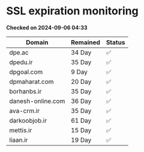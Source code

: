 # SSL expiration monitoring

**Checked on 2024-09-06 04:33**

| Domain | Remained | Status       |
|--------|----------|--------------|
| dpe.ac     | 34 Day   | ✅ |
| dpedu.ir     | 35 Day   | ✅ |
| dpgoal.com     | 9 Day   | ✅ |
| dpmaharat.com     | 20 Day   | ✅ |
| borhanbs.ir     | 35 Day   | ✅ |
| danesh-online.com     | 36 Day   | ✅ |
| ava-crm.ir     | 35 Day   | ✅ |
| darkoobjob.ir     | 61 Day   | ✅ |
| mettis.ir     | 15 Day   | ✅ |
| liaan.ir     | 19 Day   | ✅ |
